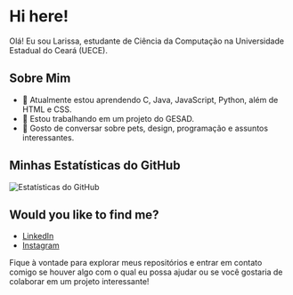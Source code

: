 # Hi here!

Olá! Eu sou Larissa, estudante de Ciência da Computação na Universidade Estadual do Ceará (UECE).

## Sobre Mim

- 🌱 Atualmente estou aprendendo C, Java, JavaScript, Python, além de HTML e CSS.
- 👯 Estou trabalhando em um projeto do GESAD.
- 💬 Gosto de conversar sobre pets, design, programação e assuntos interessantes.

## Minhas Estatísticas do GitHub

![Estatísticas do GitHub](https://github-readme-stats.vercel.app/api?username=larikelly&show_icons=true&hide=prs&count_private=true&theme=radical)

## Would you like to find me?
- [LinkedIn](https://www.linkedin.com/in/larissa-kelly-44246810a/)
- [Instagram](https://www.instagram.com/larikelly)

Fique à vontade para explorar meus repositórios e entrar em contato comigo se houver algo com o qual eu possa ajudar ou se você gostaria de colaborar em um projeto interessante!
